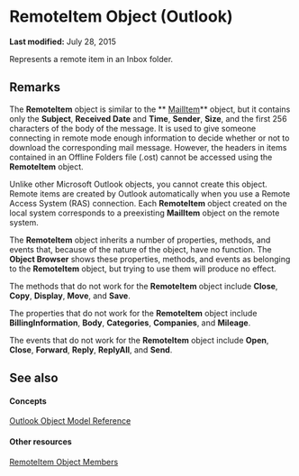 
# RemoteItem Object (Outlook)

 **Last modified:** July 28, 2015

Represents a remote item in an Inbox folder.

## Remarks

The  **RemoteItem** object is similar to the ** [MailItem](14197346-05d2-0250-fa4c-4a6b07daf25f.md)** object, but it contains only the **Subject**,  **Received Date** and **Time**,  **Sender**,  **Size**, and the first 256 characters of the body of the message. It is used to give someone connecting in remote mode enough information to decide whether or not to download the corresponding mail message. However, the headers in items contained in an Offline Folders file (.ost) cannot be accessed using the  **RemoteItem** object.

Unlike other Microsoft Outlook objects, you cannot create this object. Remote items are created by Outlook automatically when you use a Remote Access System (RAS) connection. Each  **RemoteItem** object created on the local system corresponds to a preexisting **MailItem** object on the remote system.

The  **RemoteItem** object inherits a number of properties, methods, and events that, because of the nature of the object, have no function. The **Object Browser** shows these properties, methods, and events as belonging to the **RemoteItem** object, but trying to use them will produce no effect.

The methods that do not work for the  **RemoteItem** object include **Close**,  **Copy**,  **Display**,  **Move**, and  **Save**.

The properties that do not work for the  **RemoteItem** object include **BillingInformation**,  **Body**,  **Categories**,  **Companies**, and  **Mileage**.

The events that do not work for the  **RemoteItem** object include **Open**,  **Close**,  **Forward**,  **Reply**,  **ReplyAll**, and  **Send**.


## See also


#### Concepts


 [Outlook Object Model Reference](73221b13-d8d8-99b8-3394-b95dbbfd5ddc.md)
#### Other resources


 [RemoteItem Object Members](15c0872e-88cc-9b9b-c31e-c15d6971e6e0.md)
